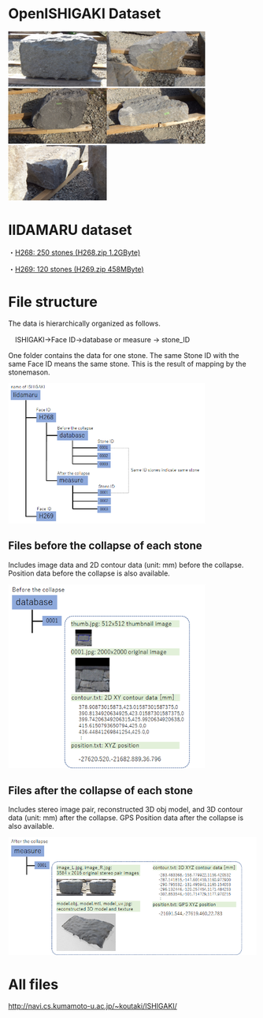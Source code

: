 <H1>OpenISHIGAKI Dataset</H1>


<img src="./IIDAMARU/H268/measure/0001/image_L.jpg" width=200><img src="./IIDAMARU/H268/measure/0002/image_L.jpg" width=200><img src="./IIDAMARU/H268/measure/0003/image_L.jpg" width=200><img src="./IIDAMARU/H268/measure/0004/image_L.jpg" width=200><img src="./IIDAMARU/H268/measure/0005/image_L.jpg" width=200>




# IIDAMARU dataset


・<a href="http://navi.cs.kumamoto-u.ac.jp/~koutaki/ISHIGAKI/H268.zip">H268: 250 stones (H268.zip 1.2GByte)</a> 

・<a href="http://navi.cs.kumamoto-u.ac.jp/~koutaki/ISHIGAKI/H269.zip">H269: 120 stones (H269.zip 458MByte)</a> 

# File structure
The data is hierarchically organized as follows.

　ISHIGAKI->Face ID->database or measure -> stone_ID 

One folder contains the data for one stone.
The same Stone ID with the same Face ID means the same stone.
This is the result of mapping by the stonemason.


<img src="./structure.png" width=400>

## Files before the collapse of each stone
Includes image data and 2D contour data (unit: mm) before the collapse. Position data before the collapse is also available.

<img src="./before.png" width=400>

## Files after the collapse of each stone
Includes stereo image pair, reconstructed 3D obj model, and 3D contour data (unit: mm) after the collapse. GPS Position data after the collapse is also available.

<img src="./after.png" width=700>


# All files
http://navi.cs.kumamoto-u.ac.jp/~koutaki/ISHIGAKI/


